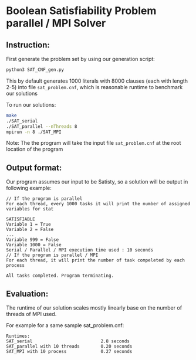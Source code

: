 # Boolean Satisfiability Problem parallel / MPI Solver

## Instruction:

First generate the problem set by using our generation script:
```bash
python3 SAT_CNF_gen.py
```

This by default generates 1000 literals with 8000 clauses (each with length 2-5) into file `sat_problem.cnf`, which is reasonable runtime to benchmark our solutions

To run our solutions:

```bash
make
./SAT_serial
./SAT_parallel --nThreads 8
mpirun -n 8 ./SAT_MPI
```

Note: The the program will take the input file `sat_problem.cnf` at the root location of the program

## Output format:

Our program assumes our input to be Satisty, so a solution will be output in following example:

```
// If the program is parallel
For each thread, every 1000 tasks it will print the number of assigned variables for stat

SATISFIABLE
Variable 1 = True
Variable 2 = False
...
Variable 999 = False
Variable 1000 = False
Serial / Parallel / MPI execution time used : 10 seconds
// If the program is parallel / MPI
For each thread, it will print the number of task compeleted by each process

All tasks completed. Program terminating.
```


## Evaluation:

The runtime of our solution scales mostly linearly base on the number of threads of MPI used.

For example for a same sample sat_problem.cnf:

```
Runtimes:
SAT_serial                          2.8 seconds
SAT_parallel with 10 threads        0.20 seconds
SAT_MPI with 10 process             0.27 seconds
```